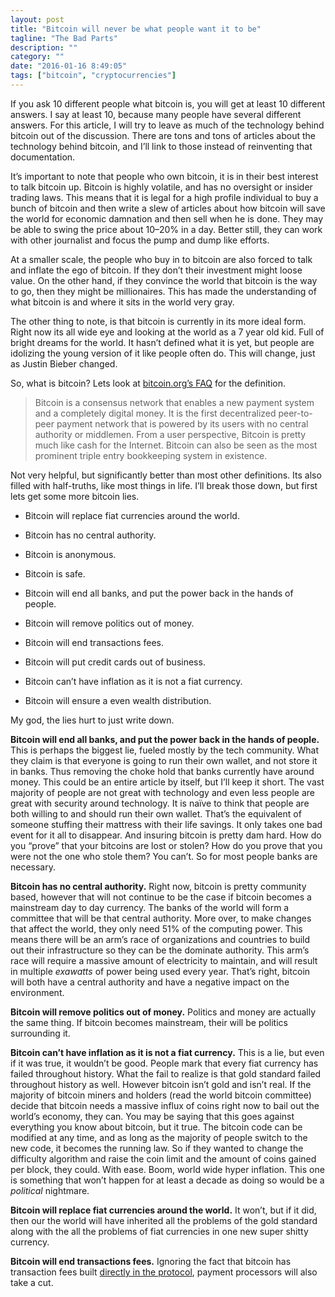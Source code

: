 ```yaml
---
layout: post
title: "Bitcoin will never be what people want it to be"
tagline: "The Bad Parts"
description: ""
category: ""
date: "2016-01-16 8:49:05"
tags: ["bitcoin", "cryptocurrencies"]
---
```



If you ask 10 different people what bitcoin is, you will get at least 10 different answers. I say at least 10, because many people have several different answers. For 
this article, I will try to leave as much of the technology behind bitcoin out of the discussion. There are tons and tons of articles about the technology behind 
bitcoin, and I’ll link to those instead of reinventing that documentation.

It’s important to note that people who own bitcoin, it is in their best interest to talk bitcoin up. Bitcoin is highly volatile, and has no oversight or insider trading 
laws. This means that it is legal for a high profile individual to buy a bunch of bitcoin and then write a slew of articles about how bitcoin will save the world for 
economic damnation and then sell when he is done. They may be able to swing the price about 10–20% in a day. Better still, they can work with other journalist and focus 
the pump and dump like efforts.

At a smaller scale, the people who buy in to bitcoin are also forced to talk and inflate the ego of bitcoin. If they don’t their investment might loose value. On the 
other hand, if they convince the world that bitcoin is the way to go, then they might be millionaires. This has made the understanding of what bitcoin is and where it 
sits in the world very gray.

The other thing to note, is that bitcoin is currently in its more ideal form. Right now its all wide eye and looking at the world as a 7 year old kid. Full of bright 
dreams for the world. It hasn’t defined what it is yet, but people are idolizing the young version of it like people often do. This will change, just as Justin Bieber 
changed.

So, what is bitcoin? Lets look at [bitcoin.org’s FAQ](https://bitcoin.org/en/faq#what-is-bitcoin) for the definition.
> Bitcoin is a consensus network that enables a new payment system and a completely digital money. It is the first decentralized peer-to-peer payment network that is 
powered by its users with no central authority or middlemen. From a user perspective, Bitcoin is pretty much like cash for the Internet. Bitcoin can also be seen as the 
most prominent triple entry bookkeeping system in existence.

Not very helpful, but significantly better than most other definitions. Its also filled with half-truths, like most things in life. I’ll break those down, but first 
lets get some more bitcoin lies.

* Bitcoin will replace fiat currencies around the world.

* Bitcoin has no central authority.

* Bitcoin is anonymous.

* Bitcoin is safe.

* Bitcoin will end all banks, and put the power back in the hands of people.

* Bitcoin will remove politics out of money.

* Bitcoin will end transactions fees.

* Bitcoin will put credit cards out of business.

* Bitcoin can’t have inflation as it is not a fiat currency.

* Bitcoin will ensure a even wealth distribution.

My god, the lies hurt to just write down.

**Bitcoin will end all banks, and put the power back in the hands of people.** This is perhaps the biggest lie, fueled mostly by the tech community. What they claim is 
that everyone is going to run their own wallet, and not store it in banks. Thus removing the choke hold that banks currently have around money. This could be an entire 
article by itself, but I’ll keep it short. The vast majority of people are not great with technology and even less people are great with security around technology. It 
is naïve to think that people are both willing to and should run their own wallet. That’s the equivalent of someone stuffing their mattress with their life savings. It 
only takes one bad event for it all to disappear. And insuring bitcoin is pretty dam hard. How do you “prove” that your bitcoins are lost or stolen? How do you prove 
that you were not the one who stole them? You can’t. So for most people banks are necessary.

**Bitcoin has no central authority.** Right now, bitcoin is pretty community based, however that will not continue to be the case if bitcoin becomes a mainstream day to 
day currency. The banks of the world will form a committee that will be that central authority. More over, to make changes that affect the world, they only need 51% of 
the computing power. This means there will be an arm’s race of organizations and countries to build out their infrastructure so they can be the dominate authority. This 
arm’s race will require a massive amount of electricity to maintain, and will result in multiple *exawatts* of power being used every year. That’s right, bitcoin will 
both have a central authority and have a negative impact on the environment.

**Bitcoin will remove politics out of money.** Politics and money are actually the same thing. If bitcoin becomes mainstream, their will be politics surrounding it.

**Bitcoin can’t have inflation as it is not a fiat currency.** This is a lie, but even if it was true, it wouldn’t be good. People mark that every fiat currency has 
failed throughout history. What the fail to realize is that gold standard failed throughout history as well. However bitcoin isn’t gold and isn’t real. If the majority 
of bitcoin miners and holders (read the world bitcoin committee) decide that bitcoin needs a massive influx of coins right now to bail out the world’s economy, they 
can. You may be saying that this goes against everything you know about bitcoin, but it true. The bitcoin code can be modified at any time, and as long as the majority 
of people switch to the new code, it becomes the running law. So if they wanted to change the difficulty algorithm and raise the coin limit and the amount of coins 
gained per block, they could. With ease. Boom, world wide hyper inflation. This one is something that won’t happen for at least a decade as doing so would be a 
*political* nightmare.

**Bitcoin will replace fiat currencies around the world.** It won’t, but if it did, then our the world will have inherited all the problems of the gold standard along 
with the all the problems of fiat currencies in one new super shitty currency.

**Bitcoin will end transactions fees.** Ignoring the fact that bitcoin has transaction fees built [directly in the 
protocol](https://en.bitcoin.it/wiki/Transaction_fees), payment processors will also take a cut.

